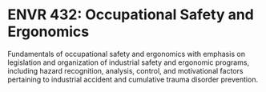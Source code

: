 # ENVR 432: Occupational Safety and Ergonomics

Fundamentals of occupational safety and ergonomics with emphasis on legislation and organization of industrial safety and ergonomic programs, including hazard recognition, analysis, control, and motivational factors pertaining to industrial accident and cumulative trauma disorder prevention.